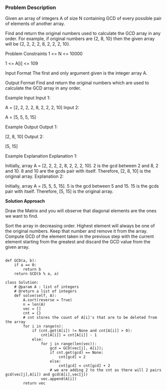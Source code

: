 ### Problem Description

Given an array of integers A of size N containing GCD of every possible pair of elements of another array.

Find and return the original numbers used to calculate the GCD array in any order. For example, if original numbers are {2, 8, 10} then the given array will be {2, 2, 2, 2, 8, 2, 2, 2, 10}.



Problem Constraints
1 <= N <= 10000

1 <= A[i] <= 109



Input Format
The first and only argument given is the integer array A.



Output Format
Find and return the original numbers which are used to calculate the GCD array in any order.



Example Input
Input 1:

 A = [2, 2, 2, 2, 8, 2, 2, 2, 10]
Input 2:

 A = [5, 5, 5, 15]


Example Output
Output 1:

 [2, 8, 10]
Output 2:

 [5, 15]


Example Explanation
Explanation 1:

 Initially, array A = [2, 2, 2, 2, 8, 2, 2, 2, 10].
 2 is the gcd between 2 and 8, 2 and 10.
 8 and 10 are the gcds pair with itself.
 Therefore, [2, 8, 10] is the original array.
Explanation 2:

 Initially, array A = [5, 5, 5, 15].
 5 is the gcd between 5 and 15.
 15 is the gcds pair with itself.
 Therefore, [5, 15] is the original array.
 
 **Solution Approach**
 
 Draw the Matrix and you will observe that diagonal elements are the ones we want to find.
 
 Sort the array in decreasing order.
Highest element will always be one of the original numbers. Keep that number and remove it from the array.
Compute GCD of the element taken in the previous step with the current element starting from the greatest 
and discard the GCD value from the given array.

```

def GCD(a, b):
    if a == 0:
        return b
    return GCD(b % a, a)

class Solution:
    # @param A : list of integers
    # @return a list of integers
    def solve(self, A):
        A.sort(reverse = True)
        n = len(A)
        vec = []
        cnt = {}
        # cnt stores the count of A[i]'s that are to be deleted from the array
        for i in range(n):
            if (cnt.get(A[i]) != None and cnt[A[i]] > 0):
                cnt[A[i]] = cnt[A[i]] - 1
            else:
                for j in range(len(vec)):
                    gcd = GCD(vec[j], A[i]);
                    if cnt.get(gcd) == None:
                        cnt[gcd] = 2
                    else: 
                        cnt[gcd] = cnt[gcd] + 2
                    # we are adding 2 to the cnt as there will 2 pairs gcd(vec[j],A[i]) and gcd(A[i],vec[j])
                vec.append(A[i])
        return vec

```
